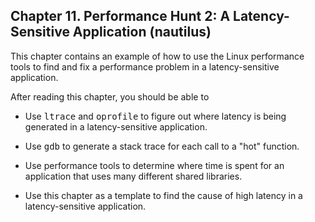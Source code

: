 ## Chapter 11\. Performance Hunt 2: A Latency-Sensitive Application (nautilus)

This chapter contains an example of how to use the Linux performance tools to find and fix a performance problem in a latency-sensitive application.

After reading this chapter, you should be able to

*   Use <tt>ltrace</tt> and <tt>oprofile</tt> to figure out where latency is being generated in a latency-sensitive application.

*   Use <tt>gdb</tt> to generate a stack trace for each call to a "hot" function.

*   Use performance tools to determine where time is spent for an application that uses many different shared libraries.

*   Use this chapter as a template to find the cause of high latency in a latency-sensitive application.